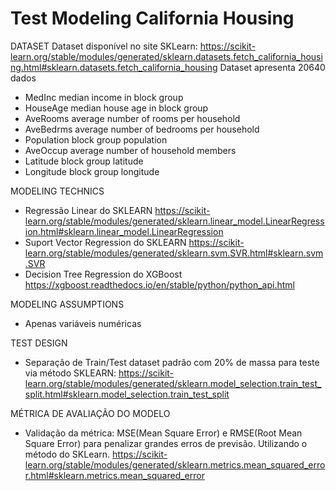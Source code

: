 # Test Modeling California Housing
DATASET
Dataset disponível no site SKLearn: https://scikit-learn.org/stable/modules/generated/sklearn.datasets.fetch_california_housing.html#sklearn.datasets.fetch_california_housing
Dataset apresenta 20640 dados
- MedInc        median income in block group
- HouseAge      median house age in block group
- AveRooms      average number of rooms per household
- AveBedrms     average number of bedrooms per household
- Population    block group population
- AveOccup      average number of household members
- Latitude      block group latitude
- Longitude     block group longitude

MODELING TECHNICS
- Regressão Linear do SKLEARN https://scikit-learn.org/stable/modules/generated/sklearn.linear_model.LinearRegression.html#sklearn.linear_model.LinearRegression
- Suport Vector Regression do SKLEARN https://scikit-learn.org/stable/modules/generated/sklearn.svm.SVR.html#sklearn.svm.SVR
- Decision Tree Regression do XGBoost https://xgboost.readthedocs.io/en/stable/python/python_api.html

MODELING ASSUMPTIONS
- Apenas variáveis numéricas

TEST DESIGN
- Separação de Train/Test dataset padrão com 20% de massa para teste via método SKLEARN: https://scikit-learn.org/stable/modules/generated/sklearn.model_selection.train_test_split.html#sklearn.model_selection.train_test_split

MÉTRICA DE AVALIAÇÃO DO MODELO
- Validação da métrica: MSE(Mean Square Error) e RMSE(Root Mean Square Error) para penalizar grandes erros de previsão. Utilizando o método do SKLearn. https://scikit-learn.org/stable/modules/generated/sklearn.metrics.mean_squared_error.html#sklearn.metrics.mean_squared_error
